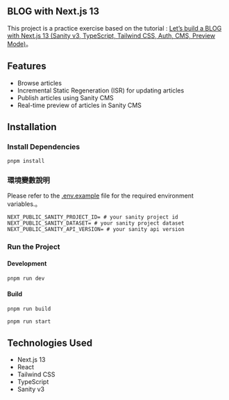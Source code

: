## BLOG with Next.js 13

This project is a practice exercise based on the tutorial : [Let’s build a BLOG with Next.js 13 (Sanity v3, TypeScript, Tailwind CSS, Auth, CMS, Preview Mode)](https://www.youtube.com/live/x3fCEPFgUSM?feature=share)。

## Features

- Browse articles
- Incremental Static Regeneration (ISR) for updating articles
- Publish articles using Sanity CMS
- Real-time preview of articles in Sanity CMS

## Installation

### Install Dependencies

```bash
pnpm install
```

### 環境變數說明

Please refer to the [.env.example]() file for the required environment variables.。

```env
NEXT_PUBLIC_SANITY_PROJECT_ID= # your sanity project id
NEXT_PUBLIC_SANITY_DATASET= # your sanity project dataset
NEXT_PUBLIC_SANITY_API_VERSION= # your sanity api version
```

### Run the Project

#### Development
```bash
pnpm run dev
```

#### Build
```bash
pnpm run build
```
```bash
pnpm run start
```


## Technologies Used

- Next.js 13
- React
- Tailwind CSS
- TypeScript
- Sanity v3

